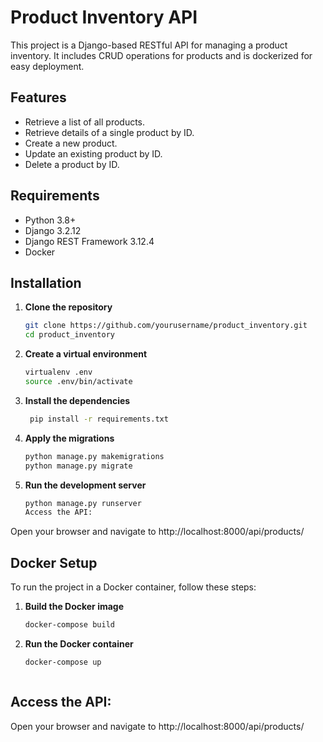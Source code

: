 # Product Inventory API

This project is a Django-based RESTful API for managing a product inventory. It includes CRUD operations for products and is dockerized for easy deployment.

## Features

- Retrieve a list of all products.
- Retrieve details of a single product by ID.
- Create a new product.
- Update an existing product by ID.
- Delete a product by ID.

## Requirements

- Python 3.8+
- Django 3.2.12
- Django REST Framework 3.12.4
- Docker

## Installation

1. **Clone the repository**

   ```bash
   git clone https://github.com/yourusername/product_inventory.git
   cd product_inventory
   
2. **Create a virtual environment**
   
    ```bash
    virtualenv .env
    source .env/bin/activate

3. **Install the dependencies**
   
    ```bash
     pip install -r requirements.txt

4. **Apply the migrations**

    ```bash
    python manage.py makemigrations
    python manage.py migrate
   
5. **Run the development server**

    ```bash
    python manage.py runserver
    Access the API:

Open your browser and navigate to http://localhost:8000/api/products/



## Docker Setup
To run the project in a Docker container, follow these steps:

1. **Build the Docker image**

   ```bash
   docker-compose build
   
2. **Run the Docker container**

   ```bash
   docker-compose up



## Access the API:

Open your browser and navigate to http://localhost:8000/api/products/

